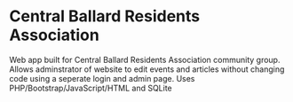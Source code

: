 # Central Ballard Residents Association
Web app built for Central Ballard Residents Association community group. 
Allows adminstrator of website to edit events and articles without changing code using a seperate login and admin page.
Uses PHP/Bootstrap/JavaScript/HTML and SQLite
